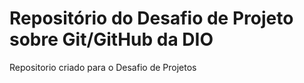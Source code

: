 # Repositório do Desafio de Projeto sobre Git/GitHub da DIO
Repositorio criado para o Desafio de Projetos
